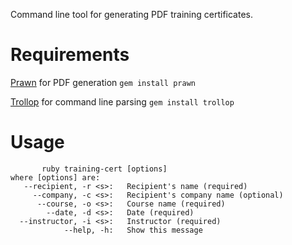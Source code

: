 Command line tool for generating PDF training certificates.

Requirements
============

[Prawn](http://prawn.majesticseacreature.com/) for PDF generation
`gem install prawn`

[Trollop](http://trollop.rubyforge.org/) for command line parsing
`gem install trollop`

Usage
=====
```
       ruby training-cert [options]
where [options] are:
   --recipient, -r <s>:   Recipient's name (required)
     --company, -c <s>:   Recipient's company name (optional)
      --course, -o <s>:   Course name (required)
        --date, -d <s>:   Date (required)
  --instructor, -i <s>:   Instructor (required)
            --help, -h:   Show this message
```

